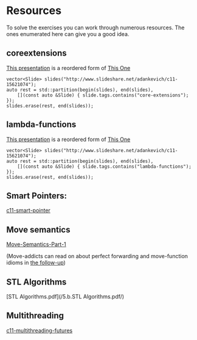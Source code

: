 # Resources

To solve the exercises you can work through numerous resources.  The ones enumerated here
can give you a good idea.


## coreextensions

[This presentation](/1.coreextensions-c11-121213071023-phpapp02-reordered.pptx/) is a reordered form of [This One](http://www.slideshare.net/adankevich/c11-15621074)

    vector<Slide> slides("http://www.slideshare.net/adankevich/c11-15621074");
    auto rest = std::partition(begin(slides), end(slides),
        [](const auto &Slide) { slide.tags.contains("core-extensions"); });
    slides.erase(rest, end(slides));


## lambda-functions

[This presentation](/2.lambdas-c11-121213071023-phpapp02-reordered.pptx/) is a reordered form of [This One](http://www.slideshare.net/adankevich/c11-15621074)

    vector<Slide> slides("http://www.slideshare.net/adankevich/c11-15621074");
    auto rest = std::partition(begin(slides), end(slides),
        [](const auto &Slide) { slide.tags.contains("lambda-functions"); });
    slides.erase(rest, end(slides));


## Smart Pointers:

[c11-smart-pointer](http://www.slideshare.net/mine260309/c11-smart-pointer-50203051)


## Move semantics

[Move-Semantics-Part-1](http://becpp.org/blog/wp-content/uploads/2015/01/Bert-Rodiers-Move-Semantics-Part-1.pptx)

(Move-addicts can read on about perfect forwarding and move-function idioms in [the follow-up](http://becpp.org/blog/wp-content/uploads/2015/01/Bert-Rodiers-Move-Semantics-Part-2.pptx))


## STL Algorithms

[STL Algorithms.pdf](/5.b.STL Algorithms.pdf/)


## Multithreading

[c11-multithreading-futures](http://www.slideshare.net/GlobalLogicUkraine/c11-multithreading-futures)
